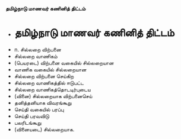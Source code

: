 **தமிழ்நாடு மாணவர் கணினித் திட்டம்**
- # தமிழ்நாடு மாணவர் கணினித் திட்டம்
- n. சில்லறை விற்பனை
- சில்லறை வாணிகம்
- (பெயரடை) விற்பனை வகையில் சில்லறையான
- வாணிக வகையில் சில்லறையான
- சில்லறை விற்பனை செய்கிற
- சில்லறை வாணிகத்தில் ஈடுபட்ட
- சில்லறை வாணிகத்தொடடிர்புடைய
- (வினை) சில்லறையாக விற்பனைசெய்
- தனித்தனியாக விவரங்கூறு
- செய்தி வகையில் பரப்பு
- செய்தி பரவவிடு
- பலரிடங்கூறு
- (வினையடை) சில்லறையாக.

